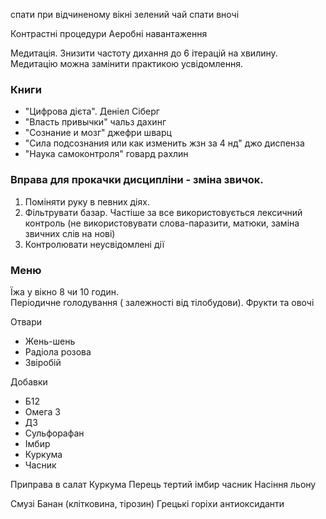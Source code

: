 спати при відчиненому вікні
зелений чай
спати вночі

Контрастні процедури
Аеробні навантаження

Медитація. Знизити частоту дихання до 6 ітерацій на хвилину.
Медитацію можна замінити практикою усвідомлення.

### Книги
* "Цифрова дієта". Деніел Сіберг 
* "Власть привычки" чальз дахинг
* "Сознание и мозг" джефри шварц
* "Сила подсознания или как изменить жзн за 4 нд" джо диспенза
* "Наука самоконтроля" говард рахлин

### Вправа для прокачки дисципліни - зміна звичок.
1. Поміняти руку в певних діях.
2. Фільтрувати базар. Частіше за все використовується лексичний контроль (не використовувати слова-паразити, матюки, заміна звичних слів на нові)
3. Контролювати неусвідомлені дії

### Меню
Їжа у вікно 8 чи 10 годин.   
Періодичне голодування ( залежності від тілобудови).
Фрукти та овочі

Отвари
* Жень-шень
* Радіола розова
* Звіробій

Добавки
* Б12
* Омега 3
* Д3
* Сульфорафан
* Імбир
* Куркума
* Часник

Приправа в салат
Куркума
Перець
тертий імбир
часник
Насіння льону

Смузі
Банан (клітковина, тірозин)
Грецькі горіхи
антиоксиданти
